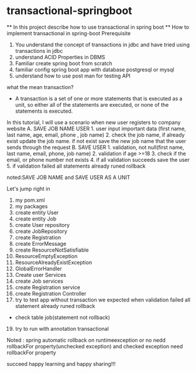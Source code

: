 # transactional-springboot
** In this project describe how to use transactional in spring boot **
How to implement transactional in spring-boot
Prerequisite
1. You understand the concept of transactions in jdbc and have tried using transactions in jdbc
2. understand ACID Properties in DBMS
3. Familiar create spring boot from scratch
4. familiar config spring boot app with database postgresql or mysql
5. understand how to use post man for testing API

what the mean transaction?
- A transaction is a set of one or more statements that is executed as a unit, so either all of the statements are executed, or none of the statements is executed.

In this tutorial, I will use a scenario when new user registers to company website
A. SAVE JOB NAME USER
	1. user input important data (first name, last name, age, email, phone , job name)
	2. check the job name, if already exist update the job name. if not exist save the new job name that the user sends through the request
B. SAVE USER
	1. validation, not null(first name, last name, email, phone, job name)
	2. validation if age >=18
	3. check if the email, or phone number not exists
	4. if all validation succeeds save the user
	5. if validation failed all statements already runed rollback

noted:SAVE JOB NAME and SAVE USER AS A UNIT


Let's jump right in
1. my pom.xml
3. my packages
4. create entity User
5. create entity Job
6. create User repository
7. create JobRepository
7. create Registration
9. create ErrorMessage
10. create ResourceNotSatisfiable
11. ResourceEmptyException
12. ResourceAlreadyExistException
13. GlobalErrorHandler
14. Create user Services
15. create Job services
16. create Registration service
17. create Registration Controller
18. try to test app without transaction
we expected when validation failed all statement already runed rollback
- check table job(statement not rollback)
19. try to run with annotation transactional

Noted : spring automatic rollback on runtimeexception or no nedd rollbackFor property(unchecked exception) and checked exception need rollbackFor property

succeed happy learning and happy sharing!!!

